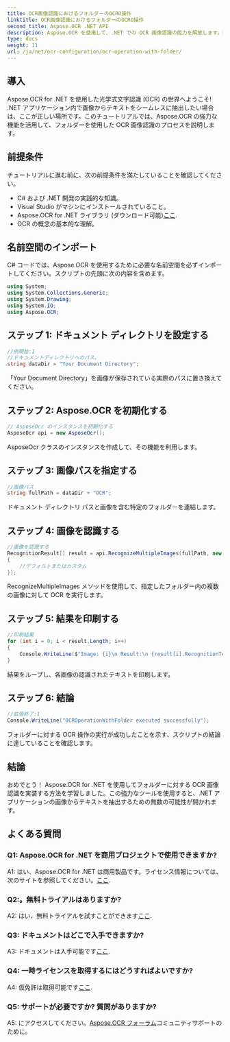 ```yaml
---
title: OCR画像認識におけるフォルダーのOCRO操作
linktitle: OCR画像認識におけるフォルダーのOCRO操作
second_title: Aspose.OCR .NET API
description: Aspose.OCR を使用して、.NET での OCR 画像認識の能力を解放します。画像からテキストを簡単に抽出します。
type: docs
weight: 11
url: /ja/net/ocr-configuration/ocr-operation-with-folder/
---
```

## 導入

Aspose.OCR for .NET を使用した光学式文字認識 (OCR) の世界へようこそ! .NET アプリケーション内で画像からテキストをシームレスに抽出したい場合は、ここが正しい場所です。このチュートリアルでは、Aspose.OCR の強力な機能を活用して、フォルダーを使用した OCR 画像認識のプロセスを説明します。

## 前提条件

チュートリアルに進む前に、次の前提条件を満たしていることを確認してください。

- C# および .NET 開発の実践的な知識。
- Visual Studio がマシンにインストールされていること。
-  Aspose.OCR for .NET ライブラリ (ダウンロード可能)[ここ](https://releases.aspose.com/ocr/net/).
- OCR の概念の基本的な理解。

## 名前空間のインポート

C# コードでは、Aspose.OCR を使用するために必要な名前空間を必ずインポートしてください。スクリプトの先頭に次の内容を含めます。

```csharp
using System;
using System.Collections.Generic;
using System.Drawing;
using System.IO;
using Aspose.OCR;
```

## ステップ 1: ドキュメント ディレクトリを設定する

```csharp
//例開始:1
//ドキュメントディレクトリへのパス。
string dataDir = "Your Document Directory";
```

「Your Document Directory」を画像が保存されている実際のパスに置き換えてください。

## ステップ 2: Aspose.OCR を初期化する

```csharp
// AsposeOcr のインスタンスを初期化する
AsposeOcr api = new AsposeOcr();
```

AsposeOcr クラスのインスタンスを作成して、その機能を利用します。

## ステップ 3: 画像パスを指定する

```csharp
//画像パス
string fullPath = dataDir + "OCR";
```

ドキュメント ディレクトリ パスと画像を含む特定のフォルダーを連結します。

## ステップ 4: 画像を認識する

```csharp
//画像を認識する
RecognitionResult[] result = api.RecognizeMultipleImages(fullPath, new RecognitionSettings
{
    //デフォルトまたはカスタム
});
```

RecognizeMultipleImages メソッドを使用して、指定したフォルダー内の複数の画像に対して OCR を実行します。

## ステップ 5: 結果を印刷する

```csharp
//印刷結果
for (int i = 0; i < result.Length; i++)
{
    Console.WriteLine($"Image: {i}\n Result:\n {result[i].RecognitionText}");
}
```

結果をループし、各画像の認識されたテキストを印刷します。

## ステップ 6: 結論

```csharp
//拡張終了:1
Console.WriteLine("OCROperationWithFolder executed successfully");
```

フォルダーに対する OCR 操作の実行が成功したことを示す、スクリプトの結論に達していることを確認します。

## 結論

おめでとう！ Aspose.OCR for .NET を使用してフォルダーに対する OCR 画像認識を実装する方法を学習しました。この強力なツールを使用すると、.NET アプリケーションの画像からテキストを抽出するための無数の可能性が開かれます。

## よくある質問

### Q1: Aspose.OCR for .NET を商用プロジェクトで使用できますか?

 A1: はい、Aspose.OCR for .NET は商用製品です。ライセンス情報については、次のサイトを参照してください。[ここ](https://purchase.aspose.com/buy).

### Q2:。無料トライアルはありますか?

 A2: はい、無料トライアルを試すことができます[ここ](https://releases.aspose.com/).

### Q3: ドキュメントはどこで入手できますか?

 A3: ドキュメントは入手可能です[ここ](https://reference.aspose.com/ocr/net/).

### Q4: 一時ライセンスを取得するにはどうすればよいですか?

 A4: 仮免許は取得可能です[ここ](https://purchase.aspose.com/temporary-license/).

### Q5: サポートが必要ですか? 質問がありますか?

 A5: にアクセスしてください。[Aspose.OCR フォーラム](https://forum.aspose.com/c/ocr/16)コミュニティサポートのために。